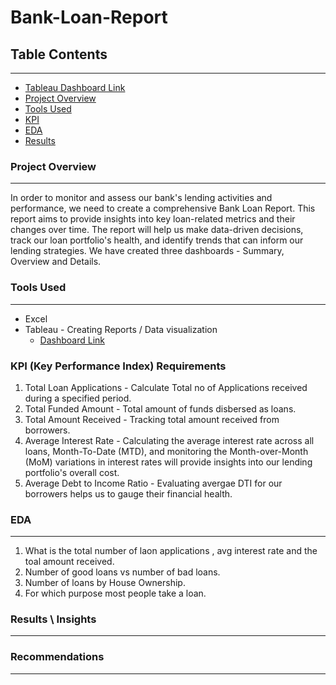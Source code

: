 # Bank-Loan-Report

## Table Contents
---
- [Tableau Dashboard Link](https://public.tableau.com/views/BankLoanReport_17131253295420/SUMMARY?:language=en-US&:sid=&:display_count=n&:origin=viz_share_link)
- [Project Overview](#project-overview)
- [Tools Used](#tools-used)
- [KPI](#kpi-(key-performance-index)-requirements)
- [EDA](#eda)
- [Results](#results-\-insights)
### Project Overview
---
In order to monitor and assess our bank's lending activities and performance, we need to create a comprehensive Bank Loan Report. This report aims to provide insights into key loan-related metrics and their changes over time. The report will help us make data-driven decisions, track our loan portfolio's health, and identify trends that can inform our lending strategies.
We have created three dashboards - Summary, Overview and Details.

### Tools Used
---
 - Excel
 - Tableau - Creating Reports / Data visualization
    - [Dashboard Link](https://public.tableau.com/views/BankLoanReport_17131253295420/SUMMARY?:language=en-US&:sid=&:display_count=n&:origin=viz_share_link)

### KPI (Key Performance Index) Requirements
1. Total Loan Applications - Calculate Total no of Applications received during a specified period.
2. Total Funded Amount - Total amount of funds disbersed as loans.
3. Total Amount Received - Tracking total amount received from borrowers.
4. Average Interest Rate - Calculating the average interest rate across all loans, Month-To-Date (MTD), and monitoring the Month-over-Month (MoM) variations in interest rates will provide insights into our lending portfolio's overall cost.
5. Average Debt to Income Ratio - Evaluating avergae DTI for our borrowers helps us to gauge their financial health.
   
### EDA
---
1. What is the total number of laon applications , avg interest rate and the toal amount received.
2. Number of good loans vs number of bad loans.
3. Number of loans by House Ownership.
4. For which purpose most people take a loan.
   
### Results \ Insights
---


### Recommendations
---

